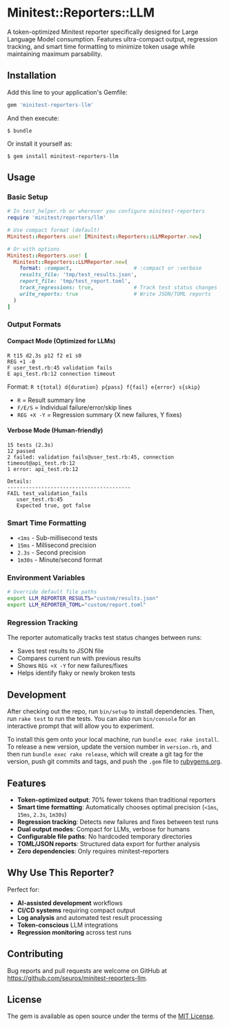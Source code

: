 # Minitest::Reporters::LLM

A token-optimized Minitest reporter specifically designed for Large Language Model consumption. Features ultra-compact output, regression tracking, and smart time formatting to minimize token usage while maintaining maximum parsability.

## Installation

Add this line to your application's Gemfile:

```ruby
gem 'minitest-reporters-llm'
```

And then execute:

    $ bundle

Or install it yourself as:

    $ gem install minitest-reporters-llm

## Usage

### Basic Setup

```ruby
# In test_helper.rb or wherever you configure minitest-reporters
require 'minitest/reporters/llm'

# Use compact format (default)
Minitest::Reporters.use! [Minitest::Reporters::LLMReporter.new]

# Or with options
Minitest::Reporters.use! [
  Minitest::Reporters::LLMReporter.new(
    format: :compact,                    # :compact or :verbose
    results_file: 'tmp/test_results.json',
    report_file: 'tmp/test_report.toml',
    track_regressions: true,             # Track test status changes
    write_reports: true                  # Write JSON/TOML reports
  )
]
```

### Output Formats

#### Compact Mode (Optimized for LLMs)
```
R t15 d2.3s p12 f2 e1 s0
REG +1 -0
F user_test.rb:45 validation fails
E api_test.rb:12 connection timeout
```

Format: `R t{total} d{duration} p{pass} f{fail} e{error} s{skip}`
- `R` = Result summary line
- `F/E/S` = Individual failure/error/skip lines
- `REG +X -Y` = Regression summary (X new failures, Y fixes)

#### Verbose Mode (Human-friendly)
```
15 tests (2.3s)
12 passed
2 failed: validation fails@user_test.rb:45, connection timeout@api_test.rb:12
1 error: api_test.rb:12

Details:
----------------------------------------
FAIL test_validation_fails
   user_test.rb:45
   Expected true, got false
```

### Smart Time Formatting
- `<1ms` - Sub-millisecond tests
- `15ms` - Millisecond precision
- `2.3s` - Second precision
- `1m30s` - Minute/second format

### Environment Variables
```bash
# Override default file paths
export LLM_REPORTER_RESULTS="custom/results.json"
export LLM_REPORTER_TOML="custom/report.toml"
```

### Regression Tracking
The reporter automatically tracks test status changes between runs:
- Saves test results to JSON file
- Compares current run with previous results
- Shows `REG +X -Y` for new failures/fixes
- Helps identify flaky or newly broken tests

## Development

After checking out the repo, run `bin/setup` to install dependencies. Then, run `rake test` to run the tests. You can also run `bin/console` for an interactive prompt that will allow you to experiment.

To install this gem onto your local machine, run `bundle exec rake install`. To release a new version, update the version number in `version.rb`, and then run `bundle exec rake release`, which will create a git tag for the version, push git commits and tags, and push the `.gem` file to [rubygems.org](https://rubygems.org).

## Features

- **Token-optimized output**: 70% fewer tokens than traditional reporters
- **Smart time formatting**: Automatically chooses optimal precision (`<1ms`, `15ms`, `2.3s`, `1m30s`)
- **Regression tracking**: Detects new failures and fixes between test runs
- **Dual output modes**: Compact for LLMs, verbose for humans
- **Configurable file paths**: No hardcoded temporary directories
- **TOML/JSON reports**: Structured data export for further analysis
- **Zero dependencies**: Only requires minitest-reporters

## Why Use This Reporter?

Perfect for:
- **AI-assisted development** workflows
- **CI/CD systems** requiring compact output
- **Log analysis** and automated test result processing
- **Token-conscious** LLM integrations
- **Regression monitoring** across test runs

## Contributing

Bug reports and pull requests are welcome on GitHub at https://github.com/seuros/minitest-reporters-llm.

## License

The gem is available as open source under the terms of the [MIT License](https://opensource.org/licenses/MIT).
